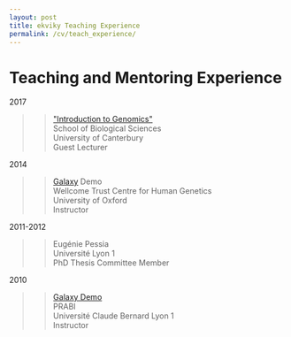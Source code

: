 ```yaml
---
layout: post
title: ekviky Teaching Experience
permalink: /cv/teach_experience/
---
```


# Teaching and Mentoring Experience

2017
>>[\"Introduction to Genomics\"](https://ekviky.github.io/genomics-intro/)  
>>School of Biological Sciences  
>>University of Canterbury  
>>Guest Lecturer  

2014
>>[Galaxy](https://usegalaxy.org/) Demo  
>>Wellcome Trust Centre for Human Genetics  
>>University of Oxford  
>>Instructor  

2011-2012
>>Eugénie Pessia  
>>Université Lyon 1  
>>PhD Thesis Committee Member  

2010
>>[Galaxy Demo](https://usegalaxy.org/u/kvik/p/prabi-demo)  
>>PRABI  
>>Université Claude Bernard Lyon 1  
>>Instructor

